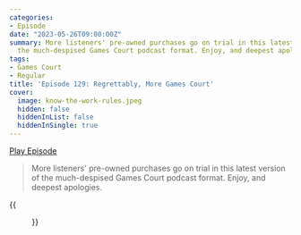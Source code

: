 ```yaml
---
categories:
- Episode
date: "2023-05-26T09:00:00Z"
summary: More listeners' pre-owned purchases go on trial in this latest version of
  the much-despised Games Court podcast format. Enjoy, and deepest apologies.
tags:
- Games Court
- Regular
title: 'Episode 129: Regrettably, More Games Court'
cover: 
  image: know-the-work-rules.jpeg
  hidden: false
  hiddenInList: false
  hiddenInSingle: true
---
```


[Play Episode](https://www.patreon.com/posts/episode-129-more-83552052)
> More listeners' pre-owned purchases go on trial in this latest version of the much-despised Games Court podcast format. Enjoy, and deepest apologies.

{{<figure 
    src="know-the-work-rules.jpeg" 
    caption="Image credit: Dutch Manley" 
    alt="Know the work rules">}}